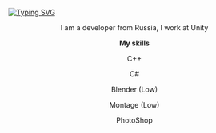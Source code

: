 <a href="https://git.io/typing-svg"><img src="https://readme-typing-svg.herokuapp.com?font=Fira+Code&pause=1000&color=F7F7F7&center=true&random=false&width=435&lines=Hi+there%2C+I'm+Artyom" alt="Typing SVG" /></a>
<p align="center">I am a developer from Russia, I work at Unity</p>
<p align="center"><strong>My skills</strong></p>
<p align="center">C++</p>
<p align="center">C#</p>
<p align="center">Blender (Low)</p>
<p align="center">Montage (Low)</p>
<p align="center">PhotoShop</p>